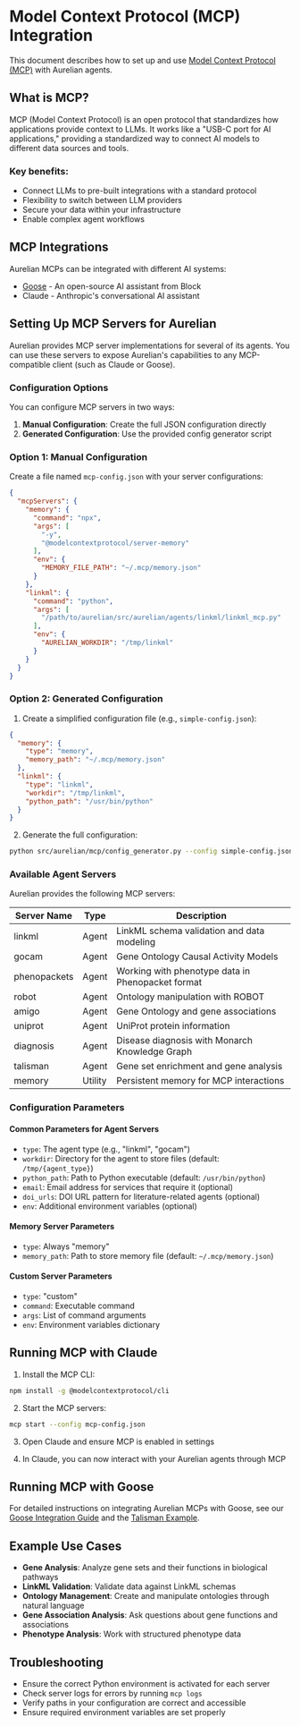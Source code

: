 # Model Context Protocol (MCP) Integration

This document describes how to set up and use [Model Context Protocol (MCP)](https://modelcontextprotocol.io/) with Aurelian agents.

## What is MCP?

MCP (Model Context Protocol) is an open protocol that standardizes how applications provide context to LLMs. It works like a "USB-C port for AI applications," providing a standardized way to connect AI models to different data sources and tools.

### Key benefits:

- Connect LLMs to pre-built integrations with a standard protocol
- Flexibility to switch between LLM providers
- Secure your data within your infrastructure
- Enable complex agent workflows

## MCP Integrations

Aurelian MCPs can be integrated with different AI systems:

- [Goose](integrations/goose.md) - An open-source AI assistant from Block
- Claude - Anthropic's conversational AI assistant

## Setting Up MCP Servers for Aurelian

Aurelian provides MCP server implementations for several of its agents. You can use these servers to expose Aurelian's capabilities to any MCP-compatible client (such as Claude or Goose).

### Configuration Options

You can configure MCP servers in two ways:

1. **Manual Configuration**: Create the full JSON configuration directly
2. **Generated Configuration**: Use the provided config generator script

### Option 1: Manual Configuration

Create a file named `mcp-config.json` with your server configurations:

```json
{
  "mcpServers": {
    "memory": {
      "command": "npx",
      "args": [
        "-y",
        "@modelcontextprotocol/server-memory"
      ],
      "env": {
        "MEMORY_FILE_PATH": "~/.mcp/memory.json"
      }
    },
    "linkml": {
      "command": "python",
      "args": [
        "/path/to/aurelian/src/aurelian/agents/linkml/linkml_mcp.py"
      ],
      "env": {
        "AURELIAN_WORKDIR": "/tmp/linkml"
      }
    }
  }
}
```

### Option 2: Generated Configuration

1. Create a simplified configuration file (e.g., `simple-config.json`):

```json
{
  "memory": {
    "type": "memory",
    "memory_path": "~/.mcp/memory.json"
  },
  "linkml": {
    "type": "linkml",
    "workdir": "/tmp/linkml",
    "python_path": "/usr/bin/python"
  }
}
```

2. Generate the full configuration:

```bash
python src/aurelian/mcp/config_generator.py --config simple-config.json --output mcp-config.json --base-dir /path/to/aurelian
```

### Available Agent Servers

Aurelian provides the following MCP servers:

| Server Name   | Type          | Description                                        |
|---------------|---------------|----------------------------------------------------|
| linkml        | Agent         | LinkML schema validation and data modeling         |
| gocam         | Agent         | Gene Ontology Causal Activity Models               |
| phenopackets  | Agent         | Working with phenotype data in Phenopacket format  |
| robot         | Agent         | Ontology manipulation with ROBOT                   |
| amigo         | Agent         | Gene Ontology and gene associations                |
| uniprot       | Agent         | UniProt protein information                        |
| diagnosis     | Agent         | Disease diagnosis with Monarch Knowledge Graph     |
| talisman      | Agent         | Gene set enrichment and gene analysis              |
| memory        | Utility       | Persistent memory for MCP interactions             |

### Configuration Parameters

#### Common Parameters for Agent Servers

- `type`: The agent type (e.g., "linkml", "gocam")
- `workdir`: Directory for the agent to store files (default: `/tmp/{agent_type}`)
- `python_path`: Path to Python executable (default: `/usr/bin/python`)
- `email`: Email address for services that require it (optional)
- `doi_urls`: DOI URL pattern for literature-related agents (optional)
- `env`: Additional environment variables (optional)

#### Memory Server Parameters

- `type`: Always "memory"
- `memory_path`: Path to store memory file (default: `~/.mcp/memory.json`)

#### Custom Server Parameters

- `type`: "custom"
- `command`: Executable command
- `args`: List of command arguments
- `env`: Environment variables dictionary

## Running MCP with Claude

1. Install the MCP CLI:

```bash
npm install -g @modelcontextprotocol/cli
```

2. Start the MCP servers:

```bash
mcp start --config mcp-config.json
```

3. Open Claude and ensure MCP is enabled in settings

4. In Claude, you can now interact with your Aurelian agents through MCP

## Running MCP with Goose

For detailed instructions on integrating Aurelian MCPs with Goose, see our [Goose Integration Guide](integrations/goose.md) and the [Talisman Example](goose/using-talisman-mcp.md).

## Example Use Cases

- **Gene Analysis**: Analyze gene sets and their functions in biological pathways
- **LinkML Validation**: Validate data against LinkML schemas
- **Ontology Management**: Create and manipulate ontologies through natural language
- **Gene Association Analysis**: Ask questions about gene functions and associations
- **Phenotype Analysis**: Work with structured phenotype data

## Troubleshooting

- Ensure the correct Python environment is activated for each server
- Check server logs for errors by running `mcp logs`
- Verify paths in your configuration are correct and accessible
- Ensure required environment variables are set properly
